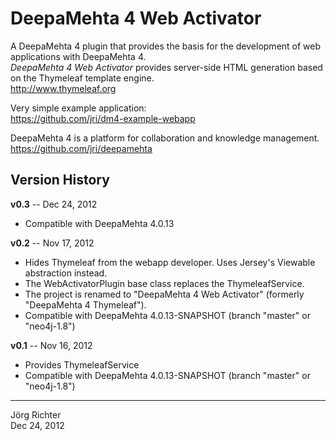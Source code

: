 
DeepaMehta 4 Web Activator
==========================

A DeepaMehta 4 plugin that provides the basis for the development of web applications with DeepaMehta 4.  
*DeepaMehta 4 Web Activator* provides server-side HTML generation based on the Thymeleaf template engine.  
<http://www.thymeleaf.org>

Very simple example application:  
<https://github.com/jri/dm4-example-webapp>

DeepaMehta 4 is a platform for collaboration and knowledge management.  
<https://github.com/jri/deepamehta>


Version History
---------------

**v0.3** -- Dec 24, 2012

* Compatible with DeepaMehta 4.0.13

**v0.2** -- Nov 17, 2012

* Hides Thymeleaf from the webapp developer. Uses Jersey's Viewable abstraction instead.
* The WebActivatorPlugin base class replaces the ThymeleafService.
* The project is renamed to "DeepaMehta 4 Web Activator" (formerly "DeepaMehta 4 Thymeleaf").
* Compatible with DeepaMehta 4.0.13-SNAPSHOT (branch "master" or "neo4j-1.8")

**v0.1** -- Nov 16, 2012

* Provides ThymeleafService
* Compatible with DeepaMehta 4.0.13-SNAPSHOT (branch "master" or "neo4j-1.8")


------------
Jörg Richter  
Dec 24, 2012
